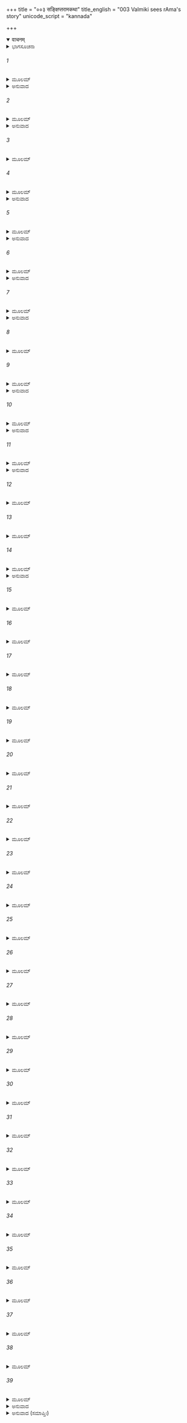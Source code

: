 +++
title = "००३ सङ्क्षिप्तरामकथा"
title_english = "003 Valmiki sees rAma's story"
unicode_script = "kannada"

+++
<details open><summary>वाचनम्</summary>

<div class="audioEmbed"  caption="श्रीराम-हरिसीताराममूर्ति-घनपाठिभ्यां वचनम्" src="https://archive.org/download/Ramayana-recitation-Sriram-harisItArAmamUrti-Ghanapaati-v2/Kanda_1/Kanda_1_BK-003-Samkshipta_Rama_Katha.mp3"></div>
</details>



<details><summary>ಭಾಗಸೂಚನಾ</summary>

ವಾಲ್ಮೀಕಿ ಮಹರ್ಷಿಗಳಿಂದ ರಚಿತವಾದ ರಾಮಾಯಣ ಕಾವ್ಯದ ಸಂಕ್ಷೇಪ ನಿರೂಪಣೆ
</details>

###### 1


<details><summary>ಮೂಲಮ್</summary>

ಶ್ರುತ್ವಾ ವಸ್ತು ಸಮಗ್ರಂ ತದ್ಧರ್ಮಾರ್ಥಸಹಿತಂ ಹಿತಮ್ ।  
ವ್ಯಕ್ತಮನ್ವೇಷತೇ ಭೂ ಯೋಯದ್ವತ್ತಂ ತಸ್ಯ ಧೀಮತಃ॥
</details>

<details><summary>ಅನುವಾದ</summary>

ಧರ್ಮಾತ್ಮರಾದ ವಾಲ್ಮೀಕಿ ಮಹರ್ಷಿಗಳು ಧರ್ಮಸಹಿತ ಸಮಗ್ರವಾಗಿ ನಾರದರು ಹೇಳಿದ ಧೀಮಂತನಾದ ರಾಮನ ಚರಿತ್ರೆಯನ್ನು ಕೇಳಿ, ಅಂತರಂಗದಲ್ಲಿ ಅದನ್ನೇ ಪುನಃ ಪುನಃ ಪರ್ಯಾಲೋಚಿಸತೊಡಗಿದರು.॥1॥
</details>

###### 2


<details><summary>ಮೂಲಮ್</summary>

ಉಪಸ್ಪೃಶ್ಯೋದಕಂ ಸಮ್ಯಙ್ಮುನಿಃ ಸ್ಥಿತ್ವಾ ಕೃತಾಂಜಲಿಃ ।  
ಪ್ರಾಚೀನಾಗ್ರೇಷು ದರ್ಭೇಷು ಧರ್ಮೇಣಾನ್ವೇಷತೇ ಗತಿಮ್ ॥
</details>

<details><summary>ಅನುವಾದ</summary>

ವಾಲ್ಮೀಕಿಗಳು ಪೂರ್ವಾಗ್ರ ದರ್ಭೆಗಳಿರುವ ಆಸನದಲ್ಲಿ ಕುಳಿತು, ಶುದ್ಧಾಚಮನ ಮಾಡಿ ಬದ್ಧಾಂಜಲಿಗಳಾಗಿ, ಯೋಗಾ ರೂಢರಾಗಿ ಶ್ರೀರಾಮನ ಕಥೆಯ ಸರಣಿಯನ್ನು ನೆನೆದರು.॥2॥
</details>

###### 3


<details><summary>ಮೂಲಮ್</summary>

ರಾಮಲಕ್ಷ್ಮಣಸೀತಾಭೀ ರಾಜ್ಞಾ ದಶರಥೇನ ಚ ।  
ಸಭಾರ್ಯೇಣ ಸರಾಷ್ಟ್ರೇಣ ಯತ್ಪ್ರಾಪ್ತಂ ತತ್ರ ತತ್ತ್ವತಃ ॥
</details>

###### 4


<details><summary>ಮೂಲಮ್</summary>

ಹಸಿತಂ ಭಾಷಿತಂ ಚೈವ ಗತಿರ್ಯಾವಚ್ಚ ಚೇಷ್ಟಿತಮ್ ।  
ತತ್ಸರ್ವಂ ಧರ್ಮವೀರ್ಯೇಣ ಯಥಾವತ್ಸಂ ಪ್ರಪಶ್ಯತಿ ॥
</details>

<details><summary>ಅನುವಾದ</summary>

ನಾರದರು ಹೇಳಿದ ಬೀಜರೂಪವಾದ ರಾಮಾಯಣವನ್ನು ಅನುಸಂಧಾನ ಮಾಡುತ್ತಾ ಶ್ರೀರಾಮ-ಲಕ್ಷ್ಮಣ-ಸೀತೆ ಹಾಗೂ ರಾಜ ಮತ್ತು ರಾಣಿಯರೊಂದಿಗೆ ರಾಜಾ ದಶರಥ ಇವರಿಗೆ ಸಂಬಂಧಿಸಿದ ನಗು ಮಾತು, ನಡೆ ರಾಜ್ಯಪಾಲನೆ ಮೊದಲಾದ ಚೇಷ್ಟೆಗಳೆಲ್ಲವನ್ನು ಮಹರ್ಷಿಗಳು ಯೋಗಮಾರ್ಗದಿಂದ ಚೆನ್ನಾಗಿ ಸಾಕ್ಷಾತ್ಕರಿಸಿಕೊಂಡರು.॥3-4॥
</details>

###### 5


<details><summary>ಮೂಲಮ್</summary>

ಸ್ತ್ರೀತೃತೀಯೇನ ಚ ತಥಾಯತ್ಪ್ರಾಪ್ತಂ ಚರತಾ ವನೇ ।  
ಸತ್ಯಸಂಧೇನ ರಾಮೇಣ ತತ್ಸರ್ವಂ ಚಾನ್ವವೈಕ್ಷಿತ ॥
</details>

<details><summary>ಅನುವಾದ</summary>

ಸತ್ಯಪ್ರತಿಜ್ಞ ಶ್ರೀರಾಮಚಂದ್ರನು ಲಕ್ಷ್ಮಣ ಮತ್ತು ಸೀತೆಯೊಂದಿಗೆ ವನದಲ್ಲಿ ಸಂಚರಿಸುವಾಗ ನಡೆಸಿದ ಲೀಲೆಗಳೆಲ್ಲ ಅವರ ದೃಷ್ಟಿಗೆ ಗೋಚರಿಸಿತು.॥5॥
</details>

###### 6


<details><summary>ಮೂಲಮ್</summary>

ತತಃ ಪಶ್ಯತಿ ಧರ್ಮಾತ್ಮಾ ತತ್ಸರ್ವಂ ಯೋಗಮಾಸ್ಥಿತಃ ।  
ಪುರಾ ಯತ್ತತ್ರ ನಿರ್ವೃತ್ತಂ ಪಾಣಾವಾಮಲಕಂ ಯಥಾ ॥
</details>

<details><summary>ಅನುವಾದ</summary>

ಯೋಗವನ್ನು ಆಶ್ರಯಿಸಿ ಆ ಧರ್ಮಾತ್ಮಾ ಮಹರ್ಷಿಯು ಹಿಂದೆ ನಡೆದ ಎಲ್ಲಾ ಘಟನೆಗಳನ್ನು ಅಂಗೈನೆಲ್ಲಿಕಾಯಿಯಂತೆ ಪ್ರತ್ಯಕ್ಷವಾಗಿ ನೋಡಿದರು.॥6॥
</details>

###### 7


<details><summary>ಮೂಲಮ್</summary>

ತತ್ಸರ್ವಂ ತತ್ತ್ವತೋ ದೃಷ್ಟ್ವಾ ಧರ್ಮೇಣ ಸ ಮಹಾಮತಿಃ ।  
ಅಭಿರಾಮಸ್ಯ ರಾಮಸ್ಯ ತತ್ಸರ್ವಂ ಕರ್ತುಮುದ್ಯತಃ ॥
</details>

<details><summary>ಅನುವಾದ</summary>

ಎಲ್ಲರ ಮನಸ್ಸಿಗೆ ಪ್ರಿಯವಾದ ಭಗವಾನ್ ಶ್ರೀರಾಮನ ಚರಿತ್ರವನ್ನು ಯೋಗಧರ್ಮದ, ಸಮಾಧಿಯ ಮೂಲಕ ಯಥಾರ್ಥವಾಗಿ ನಿರೀಕ್ಷಿಸಿ ಮಹಾ ಬುದ್ಧಿವಂತರಾದ ವಾಲ್ಮೀಕಿ ಮಹರ್ಷಿಗಳು ಅದೆಲ್ಲವನ್ನು ಮಹಾಕಾವ್ಯವಾಗಿ ಮಾಡಲು ಪ್ರಯತ್ನಿಸಿದರು.॥7॥
</details>

###### 8


<details><summary>ಮೂಲಮ್</summary>

ಕಾಮಾರ್ಥಗುಣಸಂಯುಕ್ತಂ ಧರ್ಮಾರ್ಥಗುಣವಿಸ್ತರಮ್ ।  
ಸಮುದ್ರಮಿವ ರತ್ನಾಢ್ಯಂ ಸರ್ವಶ್ರುತಿಮನೋಹರಮ್ ॥
</details>

###### 9


<details><summary>ಮೂಲಮ್</summary>

ಸ ಯಥಾ ಕಥಿತಂ ಪೂರ್ವಂ ನಾರದೇನ ಮಹರ್ಷಿಣಾ ।  
ರಘುವಂಶಸ್ಯ ಚರಿತಂ ಚಕಾರ ಭಗವಾನ್ಮುನಿಃ ॥
</details>

<details><summary>ಅನುವಾದ</summary>

ಮಹಾತ್ಮಾ ನಾರದರು ಮೊದಲು ವರ್ಣಿಸಿದಂತೆ ಕ್ರಮವಾಗಿ ಪೂಜ್ಯರಾದ ವಾಲ್ಮೀಕಿ ಮುನಿಗಳು ರಘುವಂಶ ಭೂಷಣ ಶ್ರೀರಾಮನ ಚರಿತೆಯನ್ನು ರಾಮಾಯಣ ಕಾವ್ಯವಾಗಿ ನಿರ್ಮಿಸಿದರು. ಸಮುದ್ರವು ಎಲ್ಲ ರತ್ನಗಳ ನಿಧಿಯಿರುವಂತೆಯೇ ಈ ಮಹಾಕಾವ್ಯವು ಗುಣ, ಅಲಂಕಾರ, ಧ್ವನಿ ಮೊದಲಾದ ರತ್ನಗಳ ಭಂಡಾರವಾಗಿದೆ. ಇಷ್ಟೆ ಅಲ್ಲ, ಇದು ಸಮಸ್ತ ಶ್ರುತಿಗಳ ಸಾರಭೂತ ಅರ್ಥವನ್ನು ಪ್ರತಿಪಾದಿಸುವುದರಿಂದ ಎಲ್ಲರ ಕಿವಿಗಳಿಗೆ ಇಂಪಾಗಿದೆ ಹಾಗೂ ಎಲ್ಲರ ಚಿತ್ತವನ್ನು ಸೆಳೆದುಕೊಳ್ಳುವುದಾಗಿದೆ. ಇದು ಧರ್ಮ, ಅರ್ಥ, ಕಾಮ, ಮೋಕ್ಷರೂಪೀ ಗುಣಗಳಿಂದ (ಫಲಗಳಿಂದ) ಕೂಡಿದ್ದು, ಇವುಗಳನ್ನು ವಿಸ್ತಾರವಾಗಿ ಪ್ರತಿಪಾದಿಸುವುದಾಗಿದೆ.॥8-9॥
</details>

###### 10


<details><summary>ಮೂಲಮ್</summary>

ಜನ್ಮ ರಾಮಸ್ಯ ಸುಮಹದ್ವೀರ್ಯಂ ಸರ್ವಾನುಕೂಲತಾಮ್ ।  
ಲೋಕಸ್ಯ ಪ್ರಿಯತಾಂ ಕ್ಷಾಂತಿಂ ಸೌಮ್ಯತಾಂ ಸತ್ಯಶೀಲತಾಮ್ ॥
</details>

<details><summary>ಅನುವಾದ</summary>

ಶ್ರೀರಾಮನ ಅವತಾರ, ಅವನ ಮಹಾನ್ ಪರಾಕ್ರಮ, ಅವನ ಸರ್ವಾನುಕೂಲತೆ, ಲೋಕಪ್ರಿಯತೆ, ಕ್ಷಮೆ, ಸೌಮ್ಯ ಭಾವ ಹಾಗೂ ಸತ್ಯಶೀಲತೆ ಇವುಗಳನ್ನು ಈ ಮಹಾಕಾವ್ಯದಲ್ಲಿ ಮಹರ್ಷಿಗಳು ವರ್ಣಿಸಿದರು.॥10॥
</details>

###### 11


<details><summary>ಮೂಲಮ್</summary>

ನಾನಾ ಚಿತ್ರಾಃ ಕಥಾಶ್ಚಾನ್ಯಾ ವಿಶ್ವಾಮಿತ್ರ ಸಹಾಯನೇ ।  
ಜಾನಕ್ಯಾಶ್ಚ ವಿವಾಹಂ ಚ ಧನುಷಶ್ಚ ವಿಭೇದನಮ್ ॥
</details>

<details><summary>ಅನುವಾದ</summary>

ವಿಶ್ವಾಮಿತ್ರರೊಂದಿಗೆ ಹೋದ ಶ್ರೀರಾಮ-ಲಕ್ಷ್ಮಣರು ನಡೆಸಿದ ನಾನಾ ರೀತಿಯ ವಿಚಿತ್ರ ಲೀಲೆಗಳನ್ನು ಹಾಗೂ ನಡೆದ ಅದ್ಭುತ ಘಟನೆಗಳನ್ನು ಹೀಗೆ ಎಲ್ಲವನ್ನೂ ಮಹರ್ಷಿಗಳು ವರ್ಣಿಸಿರುವರು. ಶ್ರೀರಾಮನಿಂದ ಮಿಥಿಲೆಯಲ್ಲಿ ಧನುರ್ಭಂಗ, ಜನಕನಂದಿನೀ ಸೀತೆ ಮತ್ತು ಊರ್ಮಿಳೆಯೇ ಮೊದಲಾದವರ ವಿವಾಹದ ವರ್ಣನೆಯನ್ನು ಇದರಲ್ಲಿ ಮಾಡಿರುವರು.॥11॥
</details>

###### 12


<details><summary>ಮೂಲಮ್</summary>

ರಾಮರಾಮವಿವಾದಂ ಚ ಗುಣಾನ್ ದಾಶರಥೇಸ್ತಥಾ ।  
ತಥಾಭಿಷೇಕಂ ರಾಮಸ್ಯ ಕೈಕೇಯ್ಯಾ ದುಷ್ಟಭಾವತಾಮ್ ॥
</details>

###### 13


<details><summary>ಮೂಲಮ್</summary>

ವಿಘಾತಂ ಚಾಭಿಷೇಕಸ್ಯ ರಾಮಸ್ಯ ಚ ವಿವಾಸನಮ್ ।  
ರಾಜ್ಞಃ ಶೋಕಂ ವಿಲಾಪಂ ಚ ಪರಲೋಕಸ್ಯ ಚಾಶ್ರಯಮ್ ॥
</details>

###### 14


<details><summary>ಮೂಲಮ್</summary>

ಪ್ರಕೃತೀನಾಂ ವಿಷಾದಂ ಚ ಪ್ರಕೃತೀನಾಂ ವಿಸರ್ಜನಮ್ ।  
ನಿಷಾದಾಧಿಪಸಂವಾದಂ ಸೂತೋಪಾವರ್ತನಂ ತಥಾ ॥
</details>

<details><summary>ಅನುವಾದ</summary>

ಶ್ರೀರಾಮ-ಪರುಶುರಾಮ ಸಂವಾದ, ದಶರಥ ನಂದನ ಶ್ರೀರಾಮನ ಕಲ್ಯಾಣ ಗುಣಗಳನ್ನು, ಅವನ ಪಟ್ಟಾಭಿಷೇಕ, ಕೈಕೆಯಿಯ ದುಷ್ಟತೆ, ಶ್ರೀರಾಮ ಪಟ್ಟಾಭಿಷೇಕದಲ್ಲಿನ ವಿಘ್ನ, ರಾಮನ ವನವಾಸ, ದಶರಥ ರಾಜನ ಶೋಕ-ವಿಲಾಪ ಮತ್ತು ಪರಲೋಕ ಗಮನ, ಪ್ರಜೆಗಳ ವಿಷಾದ, ಜೊತೆಗೆ ಹೋದ ಪ್ರಜಾ ಜನರನ್ನು ನಡು ದಾರಿಯಲ್ಲೇ ಬಿಡುವುದು, ನಿಷಾದರಾಜ ಗುಹನೊಂದಿಗೆ ಮಾತುಕತೆ, ಸುಮಂತನನ್ನು ಅಯೋಧ್ಯೆಗೆ ಹಿಂದಿರುಗಿಸಿದುದು ಮೊದಲಾದವುಗಳನ್ನು ಉಲ್ಲೇಖಿಸಿರುವರು.॥12-14॥
</details>

###### 15


<details><summary>ಮೂಲಮ್</summary>

ಗಂಗಾಯಾಶ್ಚಾಪಿ ಸಂತಾರಂ ಭರದ್ವಾಜಸ್ಯ ದರ್ಶನಮ್ ।  
ಭರದ್ವಾಜಾಭ್ಯನುಜ್ಞಾನಾಚ್ಚಿತ್ರಕೂಟಸ್ಯ ದರ್ಶನಮ್ ॥
</details>

###### 16


<details><summary>ಮೂಲಮ್</summary>

ವಾಸ್ತುಕರ್ಮ ನಿವೇಶಂ ಚ ಭರತಾಗಮನಂ ತಥಾ ।  
ಪ್ರಸಾದನಂ ಚ ರಾಮಸ್ಯ ಪಿತುಶ್ಚ ಸಲಿಲಕ್ರಿಯಾಮ್ ॥
</details>

###### 17


<details><summary>ಮೂಲಮ್</summary>

ಪಾದುಕಾಗ್ರ್ಯಾಭಿಷೇಕಂ ಚ ನಂದಿಗ್ರಾಮನಿವಾಸನಮ್ ।  
ದಂಡಕಾರಣ್ಯಗಮನಂ ವಿರಾಧಸ್ಯ ವಧಂ ತಥಾ ॥
</details>

###### 18


<details><summary>ಮೂಲಮ್</summary>

ದರ್ಶನಂ ಶರಭಂಗಸ್ಯ ಸುತೀಕ್ಷ್ಣೇನ ಸಮಾಗಮಮ್ ।  
ಅನಸೂಯಾಸಮಾಖ್ಯಾಂ ಚ ಅಂಗರಾಗಸ್ಯ ಚಾರ್ಪಣಮ್ ॥
</details>

###### 19


<details><summary>ಮೂಲಮ್</summary>

ದರ್ಶನಂ ಚಾಪ್ಯಗಸ್ತ್ಯಸ್ಯ ಧನುಷೋ ಗ್ರಹಣಂ ತಥಾ ।  
ಶೂರ್ಪಣಖ್ಯಾಶ್ಚ ಸಂವಾದಂ ವಿರೂಪಕರಣಂ ತಥಾ ॥
</details>

###### 20


<details><summary>ಮೂಲಮ್</summary>

ವಧಂ ಖರತ್ರಿಶಿರಸೋರುತ್ಥಾನಂ ರಾವಣಸ್ಯ ಚ ।  
ಮಾರೀಚಸ್ಯ ವಧಂ ಚೈವ ವೈದೇಹ್ಯಾ ಹರಣಂ ತಥಾ ॥
</details>

###### 21


<details><summary>ಮೂಲಮ್</summary>

ರಾಘವಸ್ಯ ವಿಲಾಪಂ ಚ ಗೃಧ್ರರಾಜನಿಬರ್ಹಣಮ್ ।  
ಕಬಂಧ ದರ್ಶನಂ ಚೈವ ಪಂಪಾಯಾಶ್ಚಾಪಿ ದರ್ಶನಮ್ ॥
</details>

###### 22


<details><summary>ಮೂಲಮ್</summary>

ಶಬರೀದರ್ಶನಂ ಚೈವ ಫಲಮೂಲಾಶನಂ ತಥಾ ।  
ಪ್ರಲಾಪಂ ಚೈವ ಪಂಪಾಯಾಂ ಹನೂಮದ್ ದರ್ಶನಂ ತಥಾ ॥
</details>

###### 23


<details><summary>ಮೂಲಮ್</summary>

ಋಷ್ಯಮೂಕಸ್ಯ ಗಮನಂ ಸುಗ್ರೀವೇಣ ಸಮಾಗಮಮ್ ।  
ಪ್ರತ್ಯಯೋತ್ಪಾದನಂ ಸಖ್ಯಂ ವಾಲಿಸುಗ್ರೀವವಿಗ್ರಹಮ್ ॥
</details>

###### 24


<details><summary>ಮೂಲಮ್</summary>

ವಾಲಿಪ್ರಮಥನಂ ಚೈವ ಸುಗ್ರೀವಪ್ರತಿಪಾದನಮ್ ।  
ತಾರಾವಿಲಾಪಂ ಸಮಯಂ ವರ್ಷರಾತ್ರನಿವಾಸನಮ್ ॥
</details>

###### 25


<details><summary>ಮೂಲಮ್</summary>

ಕೋಪಂ ರಾಘವಸಿಂಹಸ್ಯ ಬಲಾನಾಮುಪಸಂಗ್ರಹಮ್ ।  
ದಿಶಃ ಪ್ರಸ್ಥಾಪನಂ ಚೈವ ಪೃಥಿವ್ಯಾಶ್ಚ ನಿವೇದನಮ್ ॥
</details>

###### 26


<details><summary>ಮೂಲಮ್</summary>

ಅಂಗುಲೀಯಕದಾನಂ ಚ ಋಕ್ಷಸ್ಯ ಬಿಲದರ್ಶನಮ್ ।  
ಪ್ರಾಯೋಪವೇಶನಂ ಚೈವ ಸಂಪಾತೇಶ್ಚಾಪಿ ದರ್ಶನಮ್ ॥
</details>

###### 27


<details><summary>ಮೂಲಮ್</summary>

ಪ್ರರ್ವತಾರೋಹಣಂ ಚೈವ ಸಾಗರಸ್ಯ ಚ ಲಂಘನಮ್ ।  
ಸಮುದ್ರವಚನಾಚ್ಚೈವ ಮೈನಾಕಸ್ಯಚ ದರ್ಶನಮ್ ॥
</details>

###### 28


<details><summary>ಮೂಲಮ್</summary>

ರಾಕ್ಷಸೀತರ್ಜನಂ ಚೈವ ಛಾಯಾಗ್ರಾಹಸ್ಯ ದರ್ಶನಮ್ ।  
ಸಿಂಹಿಕಾಯಾಶ್ಚ ನಿಧನಂ ಲಂಕಾಮಲಯದರ್ಶನಮ್ ॥
</details>

###### 29


<details><summary>ಮೂಲಮ್</summary>

ರಾತ್ರೌ ಲಂಕಾಪ್ರವೇಶಂ ಚ ಏಕಸ್ಯಾಪಿ ವಿಚಿಂತನಮ್ ।  
ಆಪಾನಭೂಮಿಗಮನಮವರೋಧಸ್ಯ ದರ್ಶನಮ್ ॥
</details>

###### 30


<details><summary>ಮೂಲಮ್</summary>

ದರ್ಶನಂ ರಾವಣಸ್ಯಾಪಿ ಪುಷ್ಪಕಸ್ಯ ಚ ದರ್ಶನಮ್ ।  
ಅಶೋಕವನಿಕಾಯಾನಂ ಸೀತಾಯಾಶ್ಚಾಪಿ ದರ್ಶನಮ್ ॥
</details>

###### 31


<details><summary>ಮೂಲಮ್</summary>

ಅಭಿಜ್ಞಾನ ಪ್ರದಾನಂ ಚ ಸೀತಾಯಾಶ್ಚಾಪಿ ಭಾಷಣಮ್ ।  
ರಾಕ್ಷಸೀತರ್ಜನಂ ಚೈವ ತ್ರಿಜಟಾಸ್ವಪ್ನದರ್ಶನಮ್ ॥
</details>

###### 32


<details><summary>ಮೂಲಮ್</summary>

ಮಣಿಪ್ರದಾನಂ ಸೀತಾಯಾ ವೃಕ್ಷಭಂಗಂ ತಥೈವಚ ।  
ರಾಕ್ಷಸೀವಿದ್ರವಂ ಚೈವ ಕಿಂಕರಾಣಾಂ ನಿಬರ್ಹಣಮ್ ॥
</details>

###### 33


<details><summary>ಮೂಲಮ್</summary>

ಗ್ರಹಣಂ ವಾಯುಸೂನೋಶ್ಚ ಲಂಕಾದಾಹಾಭಿಗರ್ಜನಮ್ ।  
ಪ್ರತಿಪ್ಲವನಮೇವಾಥ ಮಧೂನಾಂ ಹರಣಂ ತಥಾ ॥
</details>

###### 34


<details><summary>ಮೂಲಮ್</summary>

ರಾಘವಾಶ್ಚಾಸನಂ ಚೈವ ಮಣಿನಿರ್ಯಾತನಂ ತಥಾ ।  
ಸಂಗಮಂ ಚ ಸಮುದ್ರೇಣ ನಲಸೇತೋಶ್ಚ ಬಂಧನಮ್ ॥
</details>

###### 35


<details><summary>ಮೂಲಮ್</summary>

ಪ್ರತಾರಂ ಚ ಸಮುದ್ರಸ್ಯ ರಾತ್ರೌ ಲಂಕಾವರೋಧನಮ್ ।  
ವಿಭೀಷಣೇನ ಸಂಸರ್ಗಂ ವಧೋಪಾಯನಿವೇದನಮ್ ॥
</details>

###### 36


<details><summary>ಮೂಲಮ್</summary>

ಕುಂಭಕರ್ಣಸ್ಯ ನಿಧನಂ ಮೇಘನಾದ ನಿಬರ್ಹಣಮ್ ।  
ರಾವಣಸ್ಯ ವಿನಾಶಂ ಚ ಸೀತಾವಾಪ್ತಿಮರೇಃ ಪುರೇ ॥
</details>

###### 37


<details><summary>ಮೂಲಮ್</summary>

ವಿಭೀಷಣಾಭಿಷೇಕಂ ಚ ಪುಷ್ಪಕಸ್ಯ ಚ ದರ್ಶನಮ್ ।  
ಅಯೋಧ್ಯಾಯಾಶ್ಚ ಗಮನಂ ಭರದ್ವಾಜಸಮಾಗಮಮ್ ॥
</details>

###### 38


<details><summary>ಮೂಲಮ್</summary>

ಪ್ರೇಷಣಂ ವಾಯುಪುತ್ರಸ್ಯ ಭರತೇನ ಸಮಾಗಮಮ್ ।  
ರಾಮಾಭಿಷೇಕಾಭ್ಯುದಯಂ ಸರ್ವಸ್ಯೆನ್ಯ ವಿಸರ್ಜನಮ್ ॥  
ಸ್ವರಾಷ್ಟ್ರರಂಜನಂ ಚೈವ ವೈದೇಹ್ಯಾಶ್ಚ ವಿಸರ್ಜನಮ್ ॥
</details>

###### 39


<details><summary>ಮೂಲಮ್</summary>

ಅನಾಗತಂ ಚ ಯತ್ಕಿಂಚಿದ್ರಾಮಸ್ಯ ವಸುಧಾತಲೇ ।  
ತಚ್ಚಕಾರೋತ್ತರೇ ಕಾವ್ಯೇ ವಾಲ್ಮೀಕಿರ್ಭಗವಾನೃಷಿಃ ॥
</details>

<details><summary>ಅನುವಾದ</summary>

ಶ್ರೀರಾಮ-ಸೀತಾ-ಲಕ್ಷ್ಮಣರು ಗಂಗೆ ದಾಟಿದುದು, ಭರದ್ವಾಜ ಮುನಿಯನ್ನು ದರ್ಶಿಸಿದುದು, ಭರದ್ವಾಜರ ಆಣತಿಯಂತೆ ಚಿತ್ರಕೂಟಕ್ಕೆ ಹೋದುದು, ಅಲ್ಲಿಯ ನೈಸರ್ಗಿಕ ಶೋಭೆಯನ್ನು ನೋಡುವುದು, ಚಿತ್ರಕೂಟದಲ್ಲಿ ಪರ್ಣಕುಟಿಯನ್ನು ರಚಿಸುವುದು, ಅದರಲ್ಲಿ ವಾಸಿಸುವುದು, ಅಲ್ಲಿಗೆ ಭರತನು ಶ್ರೀರಾಮನನ್ನು ಕಾಣಲು ಬರುವುದು, ಅವನನ್ನು ಅಯೋಧ್ಯೆಗೆ ಮರಳಿ ಹೋಗಲು ಒಪ್ಪಿಸುವುದು, ಶ್ರೀರಾಮನು ತಂದೆಗೆ ಜಲಾಂಜಲಿಯನ್ನು ಅರ್ಪಿಸುವುದು, ಭರತನಿಂದ ಅಯೋಧ್ಯೆಯ ಸಿಂಹಾಸನದಲ್ಲಿ ಶ್ರೀರಾಮನ ಶ್ರೇಷ್ಠ ಪಾದುಕಾ ಪಟ್ಟಾಭಿಷೇಕ, ನಂದಿಗ್ರಾಮದಲ್ಲಿ ಭರತನು ವಾಸಿಸಿದುದು, ಶ್ರೀರಾಮನು ದಂಡಕಾರಣ್ಯಕ್ಕೆ ಹೋದುದು, ಶ್ರೀರಾಮನಿಂದ ವಿರಾಧನ ವಧೆ, ಶರಭಂಗ ಮುನಿಯ ದರ್ಶನ, ಸುತೀಕ್ಷ್ಣರ ಸಮಾಗಮ, ಅನಸೂಯೆಯ ಜೊತೆಗೆ ಸೀತಾದೇವಿಯು ಸ್ವಲ್ಪಕಾಲ ಇರುವುದು. ಆಕೆಯು ಸೀತಾದೇವಿಗೆ ಅಂಗರಾಗವನ್ನು ನೀಡಿದುದು, ಶ್ರೀರಾಮನೇ ಮೊದಲಾದವರಿಂದ ಅಗಸ್ತ್ಯರ ದರ್ಶನ, ಅವರು ನೀಡಿದ ವೈಷ್ಣವ ಧನುಸ್ಸನ್ನು ಸ್ವೀಕರಿಸಿದುದು, ಶೂರ್ಪಣಖಾ ಸಂವಾದ, ರಾಮನ ಅಪ್ಪಣೆಯಂತೆ ಲಕ್ಷ್ಮಣನು ಆಕೆಯ ಮೂಗನ್ನು ಕತ್ತರಿಸಿ ವಿರೂಪಗೊಳಿಸಿದುದು, ಶ್ರೀರಾಮನು ಖರ, ದೂಷಣ, ತ್ರಿಶಿರಾ ಇವರನ್ನು ವಧಿಸಿದುದು, ಶೂರ್ಪನಖೆಯ ಉತ್ತೇಜನದಿಂದ ರಾವಣನು ರಾಮನ ಪ್ರತೀಕಾರಕ್ಕಾಗಿ ಹೊರಟಿದುದು. ಮಾರೀಚನ ವಧೆ, ರಾವಣನು ವಿದೇಹ ನಂದಿನೀ ಸೀತೆಯನ್ನು ಅಪಹರಿಸಿದುದು, ಸೀತೆಗಾಗಿ ಶ್ರೀ ರಘುನಾಥನ ವಿಲಾಪ, ರಾವಣನು ಗೃದ್ಧರಾಜ ಜಟಾಯುವನ್ನು ವಧಿಸಿದುದು, ಶ್ರೀರಾಮ-ಲಕ್ಷ್ಮಣರು ಕಬಂಧನನ್ನು ದರ್ಶಿಸಿದುದು, ಮತ್ತು ವಧೆ, ಪಂಪಾದರ್ಶನ, ಶಬರಿ ನೀಡಿದ ಫಲಗಳನ್ನು ಸ್ವೀಕರಿಸಿದುದು, ಸೀತೆಗಾಗಿ ಶ್ರೀರಾಮನ ವಿಲಾಪ, ಪಂಪಾ ಸರೋವರದ ಬಳಿ ಹನುಮಂತನ ಭೇಟಿ, ಶ್ರೀರಾಮ ಮತ್ತು ಲಕ್ಷ್ಮಣರು ಹನುಮಂತನೊಂದಿಗೆ ಋಷ್ಯಮೂಕ ಪರ್ವತಕ್ಕೆ ಹೋದುದು, ಸುಗ್ರೀವನ ಸಖ್ಯ, ಸುಗ್ರೀವನಿಗೆ ತನ್ನ ಬಲದ ಬಗ್ಗೆ ವಿಶ್ವಾಸ ಉಂಟುಮಾಡಿದುದು, ವಾಲಿ-ಸುಗ್ರೀವರ ಯುದ್ಧ, ಶ್ರೀರಾಮನು ವಾಲಿಯನ್ನು ಕೊಂದುದು, ಸುಗ್ರೀವ ಪಟ್ಟಾಭಿಷೇಕ, ವಾಲಿಪತ್ನೀ ತಾರೆಯ ವಿಲಾಪ, ಶರತ್ಕಾಲದಲ್ಲಿ ಸೀತಾನ್ವೇಷಣೆ ಮಾಡುವುದಾಗಿ ಸುಗ್ರೀವನ ಪ್ರತಿಜ್ಞೆ, ಮಳೆಗಾಲದಲ್ಲಿ ಶ್ರೀರಾಮನು ಮಾಲ್ಯವಂತ ಪರ್ವತದ ಪ್ರಸ್ರವಣ ಎಂಬ ಶಿಖರದಲ್ಲಿ ವಾಸಿಸಿದುದು, ರಘುಕುಲ ಸಿಂಹ ರಾಮನು ಸುಗ್ರೀವನ ಕುರಿತ ಕ್ರೋಧ, ಸುಗ್ರೀವನು ಸೀತಾನ್ವೇಷಣೆಗಾಗಿ ವಾನರರನ್ನು ಕರೆಸಿದುದು, ಸುಗ್ರೀವನು ಎಲ್ಲ ದಿಕ್ಕುಗಳಿಗೆ ವಾನರರನ್ನು ಕಳಿಸಿದುದು, ಅವರಿಗೆ ಪೃಥ್ವಿಯ ದ್ವೀಪ-ಸಮುದ್ರ ಮುಂತಾದವುಗಳ ಪರಿಚಯ ಹೇಳಿದುದು, ಶ್ರೀರಾಮನು ಸೀತೆಯ ನಂಬಿಕೆಗಾಗಿ ಹನುಮಂತನಿಗೆ ಅಂಗುಲೀಯಕವನ್ನು ಕೊಟ್ಟಿದ್ದು, ವಾನರರಿಗೆ ಸ್ವಯಂ ಪ್ರಭೆಯ ಗುಹೆಯ ದರ್ಶನ, ಸಮುದ್ರ ತೀರದಲ್ಲಿ ವಾನರರ ಪ್ರಾಯೋಪವೇಶ, ಸಂಪಾತಿಯ ಭೇಟಿ, ಮಾತು ಕತೆ, ಸಮುದ್ರೋಲ್ಲಂನೆಗಾಗಿ ಹನುಮಂತನು ಮಹೇಂದ್ರ ಪರ್ವತವನ್ನು ಏರಿದುದು, ಸಮುದ್ರೋಲ್ಲಂಘನ, ಸಮುದ್ರನ ಮಾತಿನಂತೆ ಮೇಲೆ ಎದ್ದ ಮೈನಾಕನ ದರ್ಶನ, ರಾಕ್ಷಸೀ ತರ್ಜನ, ಛಾಯಾಗ್ರಾಹೀ ಸಿಂಹಿಕೆಯನ್ನು ಹನುಮಂತನು ಕೊಂದುದು, ಲಂಕೆಯ ಆಧಾರಭೂತ ತ್ರಿಕೂಟಪರ್ವತದ ದರ್ಶನ, ರಾತ್ರಿಯಲ್ಲಿ ಲಂಕಾಪ್ರವೇಶ, ಹನುಮಂತನು ಒಬ್ಬಂಟಿಗನಾದ್ದರಿಂದ ತನ್ನ ಕರ್ತವ್ಯವನ್ನು ಚಿಂತಿಸಿದುದು, ರಾವಣನ ಪಾನಭೂಮಿಗೆ ಆಗಮನ, ಅಂತಃಪುರದ ಸ್ತ್ರೀಯರನ್ನು ನೋಡಿದುದು, ಹನುಮಂತನು ರಾವಣನನ್ನು ನೋಡಿದುದು, ಪುಷ್ಪಕವಿಮಾನದ ನಿರೀಕ್ಷಣ, ಅಶೋಕವನಕ್ಕೆ ಹೋದುದು, ಸೀತೆಯನ್ನು ದರ್ಶಿಸಿದುದು, ಅಭಿಜ್ಞಾನಕ್ಕಾಗಿ ಸೀತೆಗೆ ಉಂಗುರ ನೀಡಿದುದು, ಆಕೆಯೊಂದಿಗೆ ಮಾತುಕತೆ, ರಾಕ್ಷಸಿಯರು ಸೀತೆಯನ್ನು ಹೆದರಿಸಿದುದು, ತ್ರಿಜಟೆಯು ತಿಳಿಸಿದ ಸ್ವಪ್ನ ವೃತ್ತಾಂತ, ಹನುಮಂತನಿಗೆ ಸೀತೆಯು ಚೂಡಾಮಣಿಯನ್ನು ಕೊಟ್ಟಿದ್ದು, ಹನುಮಂತನು ಅಶೋಕ ವನವನ್ನು ಹಾಳುಗೆಡುವಿದ್ದು, ರಾಕ್ಷಸರು ಓಡಿ ಹೋದುದು, ರಾವಣನ ಸೇವಕರನ್ನು ಹನುಂತನು ಕೊಂದು ಹಾಕಿದುದು, ಹನುಮಂತನು ಬಂಧಿತನಾಗಿ ರಾವಣನ ಸಭೆಗೆ ಹೋದುದು, ಮಾರುತಿ ಗರ್ಜನೆ, ಲಂಕಾದಹನ, ಸಮುದ್ರವನ್ನು ಹಾರಿ ಮರಳಿ ಬಂದು, ವಾನರರೊಂದಿಗೆ ಮಧುಪಾನ, ಹನುಮಂತನು ಶ್ರೀರಾಮಚಂದ್ರನಿಗೆ ಆಶ್ವಾಸನೆ ಇತ್ತುದು, ಸೀತೆಯು ಕೊಟ್ಟ ಚೂಡಾಮಣಿಯನ್ನು ರಾಮನಿಗೆ ಅರ್ಪಿಸುವುದು, ಸುಗ್ರೀವ ಮತ್ತು ವಾನರ ಸೈನ್ಯದೊಂದಿಗೆ ರಾಮನ ಲಂಕಾಯಾತ್ರೆಯಲ್ಲಿ ಸಮುದ್ರನ ಭೇಟಿ, ನಳನು ಸಮುದ್ರಕ್ಕೆ ಸೇತುವೆಯನ್ನು ಕಟ್ಟಿದುದು, ವಿಭೀಷಣ ಶರಣಾಗತ, ಸೇತುವೆಯ ಮೂಲಕ ವಾನರ ಸೈನ್ಯ ಸಮುದ್ರ ದಾಟಿದುದು, ರಾತ್ರಿಯಲ್ಲಿ ವಾನರರು ಲಂಕೆಯನ್ನು ಮುತ್ತಿದುದು, ವಿಭೀಷಣನೊಂದಿಗೆ ರಾಮನ ಮೈತ್ರಿ, ವಿಭೀಷಣನು ರಾಮನಿಗೆ ರಾವಣವಧೆಯ ಉಪಾಯ ತಿಳಿಸಿದುದು, ಕುಂಭಕರ್ಣನ ನಿಧನ, ಮೇಘನಾದ ವಧೆ, ರಾವಣನ ವಿನಾಶ, ಸೀತಾ ಪ್ರಾಪ್ತಿ, ಲಂಕೆಯಲ್ಲಿ ವಿಭೀಷಣ ಪಟ್ಟಾಭಿಷೇಕ, ಶ್ರೀರಾಮನು ಪುಷ್ಪಕವಿಮಾನ ನೋಡಿದುದು, ಅದರ ಮೂಲಕ ಅಯೋಧ್ಯೆಗೆ ಪ್ರಸ್ಥಾನ, ಶ್ರೀರಾಮನು ಭರದ್ವಾಜರನ್ನು ಭೆಟ್ಟಿಯಾದುದು, ಅಯೋಧ್ಯೆಗೆ ಹೋಗಿ ಭರತನನ್ನು ಕಾಣುವುದು, ಶ್ರೀರಾಮ ಪಟ್ಟಾಭಿಷೇಕೋತ್ಸವ, ರಾಮನು ಎಲ್ಲ ವಾನರ ಸೇನೆಯನ್ನು ಬೀಳ್ಕೊಟ್ಟಿದ್ದು, ತನ್ನ ರಾಷ್ಟ್ರದ ಪ್ರಜೆಯನ್ನು ಪ್ರಸನ್ನವಾಗಿಸುವುದು, ಸೀತಾ ಪರಿತ್ಯಾಗ ಮುಂತಾದ ವೃತ್ತಾಂತಗಳನ್ನು ಹಾಗೂ ಈ ಪೃಥ್ವಿಯಲ್ಲಿ ಶ್ರೀರಾಮನು ಭವಿಷ್ಯದಲ್ಲಿ ನಡೆಸಿದ ಚರಿತ್ರೆಯನ್ನೂ ಪೂಜ್ಯರಾದ ವಾಲ್ಮೀಕಿ ಮುನಿಗಳು ತಮ್ಮ ಶ್ರೇಷ್ಠ ಮಹಾಕಾವ್ಯದಲ್ಲಿ ದಾಖಲಿಸಿದ್ದಾರೆ.॥15-39॥
</details>

<details><summary>ಅನುವಾದ (ಸಮಾಪ್ತಿಃ)</summary>

ವಾಲ್ಮೀಕಿ ವಿರಚಿತ ಆರ್ಷ ರಾಮಾಯಣ ಆದಿಕಾವ್ಯದ ಬಾಲಕಾಂಡದಲ್ಲಿ ಮೂರನೆಯ ಸರ್ಗ ಪೂರ್ಣವಾಯಿತು. ॥3॥
</details>

